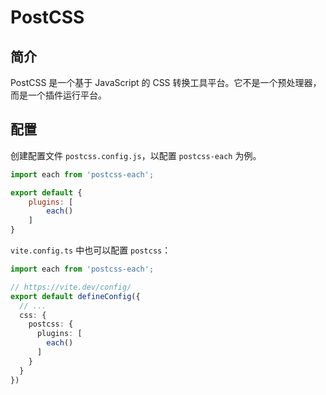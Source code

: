 # PostCSS

## 简介

PostCSS 是一个基于 JavaScript 的 CSS 转换工具平台。它不是一个预处理器，而是一个插件运行平台。

## 配置

创建配置文件 `postcss.config.js`，以配置 `postcss-each` 为例。

```js
import each from 'postcss-each';

export default {
    plugins: [
        each()
    ]
}
```

`vite.config.ts` 中也可以配置 `postcss`：

```ts
import each from 'postcss-each';

// https://vite.dev/config/
export default defineConfig({
  // ...
  css: {
    postcss: {
      plugins: [
        each()
      ]
    }
  }
})
```

